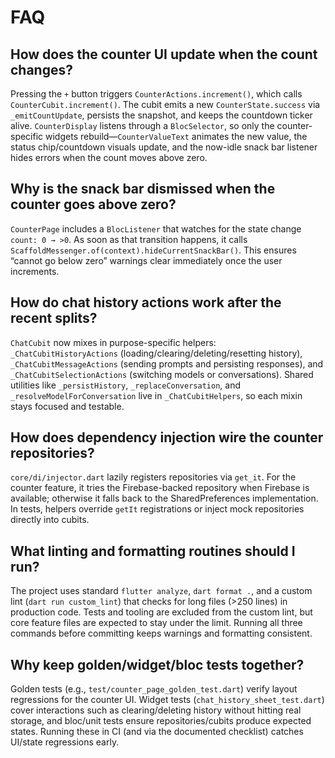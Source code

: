 # FAQ

## How does the counter UI update when the count changes?

Pressing the `+` button triggers `CounterActions.increment()`, which calls `CounterCubit.increment()`. The cubit emits a new `CounterState.success` via `_emitCountUpdate`, persists the snapshot, and keeps the countdown ticker alive. `CounterDisplay` listens through a `BlocSelector`, so only the counter-specific widgets rebuild—`CounterValueText` animates the new value, the status chip/countdown visuals update, and the now-idle snack bar listener hides errors when the count moves above zero.

## Why is the snack bar dismissed when the counter goes above zero?

`CounterPage` includes a `BlocListener` that watches for the state change `count: 0 → >0`. As soon as that transition happens, it calls `ScaffoldMessenger.of(context).hideCurrentSnackBar()`. This ensures “cannot go below zero” warnings clear immediately once the user increments.

## How do chat history actions work after the recent splits?

`ChatCubit` now mixes in purpose-specific helpers: `_ChatCubitHistoryActions` (loading/clearing/deleting/resetting history), `_ChatCubitMessageActions` (sending prompts and persisting responses), and `_ChatCubitSelectionActions` (switching models or conversations). Shared utilities like `_persistHistory`, `_replaceConversation`, and `_resolveModelForConversation` live in `_ChatCubitHelpers`, so each mixin stays focused and testable.

## How does dependency injection wire the counter repositories?

`core/di/injector.dart` lazily registers repositories via `get_it`. For the counter feature, it tries the Firebase-backed repository when Firebase is available; otherwise it falls back to the SharedPreferences implementation. In tests, helpers override `getIt` registrations or inject mock repositories directly into cubits.

## What linting and formatting routines should I run?

The project uses standard `flutter analyze`, `dart format .`, and a custom lint (`dart run custom_lint`) that checks for long files (>250 lines) in production code. Tests and tooling are excluded from the custom lint, but core feature files are expected to stay under the limit. Running all three commands before committing keeps warnings and formatting consistent.

## Why keep golden/widget/bloc tests together?

Golden tests (e.g., `test/counter_page_golden_test.dart`) verify layout regressions for the counter UI. Widget tests (`chat_history_sheet_test.dart`) cover interactions such as clearing/deleting history without hitting real storage, and bloc/unit tests ensure repositories/cubits produce expected states. Running these in CI (and via the documented checklist) catches UI/state regressions early.
